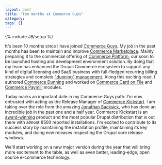 ```yaml
---
layout: post
title: "Ten months at Commerce Guys"
category: 
tags: []
---
```

{% include JB/setup %}

It's been 10 months since I have joined [Commerce Guys](http://commerceguys.com). My job in the past months has been to maintain and improve [Commerce Marketplace](http://marketplace.commerceguys.com). Mainly preparing it to the commercial offering of [Commerce Platform](http://marketplace.commerceguys.com/platform), our soon to be launched hosting and development environment solution. By doing that my team has enhanced the Drupal Commerce ecosystem to support any kind of digital licensing and SaaS business with full-fledged recurring billing strategies and complete <a href="http://en.wikipedia.org/wiki/Dunning_(process)">"dunning" management</a>. Along this exciting road, I authored [Commerce Dunning](http://drupal.org/project/commerce_dunning) and worked on [Commerce Card on File](http://drupal.org/project/commerce_cardonfile) and [Commerce Paymill](http://drupal.org/project/commerce_paymill) modules.

Today marks an important date in my Commerce Guys path: I'm now entrusted with acting as the Release Manager of [Commerce Kickstart](http://drupal.org/project/commerce_kickstart). I am taking over the role from the amazing [Jonathan Sacksick](http://drupal.org/user/972218), who has done an incredible job in the past one and a half year. 
Commerce Kickstart is an [award-winning](http://commerceguys.com/awards) product and the most popular Drupal distribution that is out there with almost 8500 reported installations. I'm excited to contribute to its success story by maintaining the installation profile, maintaining its key modules, and doing new releases respecting the Drupal core release windows.

We'll start working on a new major version during the year that will bring more excitement to the table, as well as even better, leading-edge, open source e-commerce technology.
